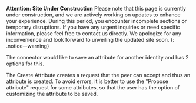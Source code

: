 **Attention: Site Under Construction**
Please note that this page is currently under construction, and we are actively working on updates to enhance your experience.
During this period, you encounter incomplete sections or temporary disruptions. If you have any urgent inquiries or need specific information, please feel free to contact us directly. We apologize for any inconvenience and look forward to unveiling the updated site soon.
{: .notice--warning}

The connector would like to save an attribute for another identity and has 2 options for this.

The Create Attribute creates a request that the peer can accept and thus an attribute is created. To avoid errors, it is better to use the "Propose attribute" request for some attributes, so that the user has the option of customizing the attribute to be saved.
